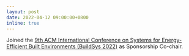 ```yaml
---
layout: post
date: 2022-04-12 09:00:00+0800
inline: true
---
```


Joined the [9th ACM International Conference on Systems for Energy-Efficient Built Environments (BuildSys 2022)](http://buildsys.acm.org/2022/) as Sponsorship Co-chair.
